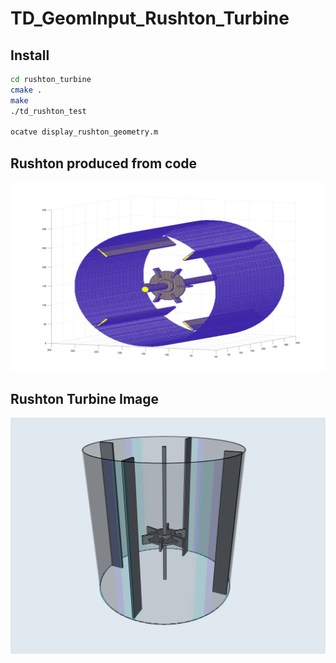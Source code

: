 # TD_GeomInput_Rushton_Turbine

## Install
```bash
cd rushton_turbine
cmake .
make
./td_rushton_test

ocatve display_rushton_geometry.m 
```

## Rushton produced from code
![Rushton Point Cloud](Rushton_Points.png)

## Rushton Turbine Image
![turbine](Turbine.png)



